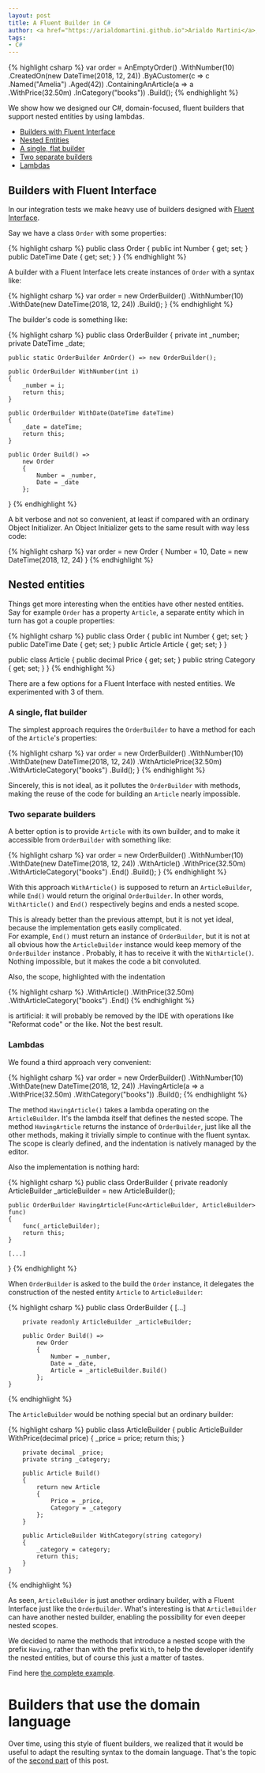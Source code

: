 ```yaml
---
layout: post
title: A Fluent Builder in C#
author: <a href="https://arialdomartini.github.io">Arialdo Martini</a>, <a href="https://github.com/ale7canna">Alessandro Canicatti</a>, <a href="https://github.com/staffoleo">Leonardo Staffolani</a>
tags:
- C#
---
```

{% highlight csharp %}
    var order = AnEmptyOrder()
        .WithNumber(10)
        .CreatedOn(new DateTime(2018, 12, 24))
        .ByACustomer(c => c
            .Named("Amelia")
            .Aged(42))
        .ContainingAnArticle(a => a
            .WithPrice(32.50m)
            .InCategory("books"))
        .Build();
{% endhighlight %}

We show how we designed our C#, domain-focused, fluent builders that support nested entities by using lambdas.

<!--more-->

* [Builders with Fluent Interface](#builders-with-fluent-interface)
* [Nested Entities](#nested-entities)
* [A single, flat builder](#a-single-flat-builder)
* [Two separate builders](#two-separate-builders)
* [Lambdas](#lambdas)

## Builders with Fluent Interface
In our integration tests we make heavy use of builders designed with [Fluent Interface](https://www.martinfowler.com/bliki/FluentInterface.html).

Say we have a class `Order` with some properties:

{% highlight csharp %}
public class Order
{
    public int Number { get; set; }
    public DateTime Date { get; set; }
}
{% endhighlight %}

A builder with a Fluent Interface lets create instances of `Order` with a syntax like:

{% highlight csharp %}
var order = new OrderBuilder()
    .WithNumber(10)
    .WithDate(new DateTime(2018, 12, 24))
    .Build();
}
{% endhighlight %}

The builder's code is something like:

{% highlight csharp %}
public class OrderBuilder
{
    private int _number;
    private DateTime _date;

    public static OrderBuilder AnOrder() => new OrderBuilder();

    public OrderBuilder WithNumber(int i)
    {
        _number = i;
        return this;
    }

    public OrderBuilder WithDate(DateTime dateTime)
    {
        _date = dateTime;
        return this;
    }
    
    public Order Build() =>
        new Order
        {
            Number = _number,
            Date = _date
        };
}
{% endhighlight %}

A bit verbose and not so convenient, at least if compared with an ordinary Object Initializer. An Object Initializer gets to the same result with way less code:

{% highlight csharp %}
var order = new Order
{
    Number = 10,
    Date = new DateTime(2018, 12, 24)
}
{% endhighlight %}

## Nested entities

Things get more interesting when the entities have other nested entities. Say for example `Order` has a property `Article`, a separate entity which in turn has got a couple properties:

{% highlight csharp %}
public class Order
{
    public int Number { get; set; }
    public DateTime Date { get; set; }
    public Article Article { get; set; }
}

public class Article
{
    public decimal Price { get; set; }
    public string Category { get; set; }
}
{% endhighlight %}

There are a few options for a Fluent Interface with nested entities. We experimented with 3 of them.

### A single, flat builder

The simplest approach requires the `OrderBuilder` to have a method for each of the `Article`'s properties:

{% highlight csharp %}
var order = new OrderBuilder()
    .WithNumber(10)
    .WithDate(new DateTime(2018, 12, 24))
    .WithArticlePrice(32.50m)
    .WithArticleCategory("books")
    .Build();
}
{% endhighlight %}

Sincerely, this is not ideal, as it pollutes the `OrderBuilder` with methods, making the reuse of the code for building an `Article` nearly impossible. 

### Two separate builders

A better option is to provide `Article` with its own builder, and to make it accessible from `OrderBuilder` with something like:

{% highlight csharp %}
var order = new OrderBuilder()
    .WithNumber(10)
    .WithDate(new DateTime(2018, 12, 24))
    .WithArticle()
        .WithPrice(32.50m)
        .WithArticleCategory("books")
    .End()
    .Build();
}
{% endhighlight %}

With this approach `WithArticle()` is supposed to return an `ArticleBuilder`, while `End()` would return the original `OrderBuilder`. In other words, `WithArticle()` and `End()` respectively begins and ends a nested scope.

This is already better than the previous attempt, but it is not yet ideal, because the implementation gets easily complicated.<br/>
For example, `End()` must return an instance of `OrderBuilder`, but it is not at all obvious how the `ArticleBuilder` instance would keep memory of the `OrderBuilder` instance . Probably, it has to receive it with the `WithArticle()`. Nothing impossible, but it makes the code a bit convoluted.

Also, the scope, highlighted with the indentation

{% highlight csharp %}
    .WithArticle()
        .WithPrice(32.50m)
        .WithArticleCategory("books")
    .End()
{% endhighlight %}

is artificial: it will probably be removed by the IDE with operations like "Reformat code" or the like. Not the best result.

### Lambdas

We found a third approach very convenient:

{% highlight csharp %}
var order = new OrderBuilder()
    .WithNumber(10)
    .WithDate(new DateTime(2018, 12, 24))
    .HavingArticle(a => a
        .WithPrice(32.50m)
        .WithCategory("books"))
    .Build();
{% endhighlight %}

The method `HavingArticle()` takes a lambda operating on the `ArticleBuilder`. It's the lambda itself that defines the nested scope. The method `HavingArticle` returns the instance of `OrderBuilder`, just like all the other methods, making it trivially simple to continue with the fluent syntax. The scope is clearly defined, and the indentation is natively managed by the editor. 

Also the implementation is nothing hard:

{% highlight csharp %}
public class OrderBuilder
{
    private readonly ArticleBuilder _articleBuilder = new ArticleBuilder();

    public OrderBuilder HavingArticle(Func<ArticleBuilder, ArticleBuilder> func)
    {
        func(_articleBuilder);
        return this;
    }
    
    [...]
}
{% endhighlight %}

When `OrderBuilder` is asked to the build the `Order` instance, it delegates the construction of the nested entity `Article` to `ArticleBuilder`:

{% highlight csharp %}
    public class OrderBuilder
    {
        [...]

        private readonly ArticleBuilder _articleBuilder;

        public Order Build() =>
            new Order
            {
                Number = _number,
                Date = _date,
                Article = _articleBuilder.Build()
            };
    }
{% endhighlight %}

The `ArticleBuilder` would be nothing special but an ordinary builder:

{% highlight csharp %}
public class ArticleBuilder
    {
        public ArticleBuilder WithPrice(decimal price)
        {
            _price = price;
            return this;
        }

        private decimal _price;
        private string _category;

        public Article Build()
        {
            return new Article
            {
                Price = _price,
                Category = _category
            };
        }

        public ArticleBuilder WithCategory(string category)
        {
            _category = category;
            return this;
        }
    }
{% endhighlight %}

As seen, `ArticleBuilder` is just another ordinary builder, with a Fluent Interface just like the `OrderBuilder`. What's interesting is that `ArticleBuilder` can have another nested builder, enabling the possibility for even deeper nested scopes.

We decided to name the methods that introduce a nested scope with the prefix `Having`, rather than with the prefix `With`, to help the developer identify the nested entities, but of course this just a matter of tastes.

Find here [the complete example](https://github.com/arialdomartini/fluent-builder/blob/ed4333132e3da0afa4b63992af830a22219155fe/FluentBuilder/Order.cs).


# Builders that use the domain language
Over time, using this style of fluent builders, we realized that it would be useful to adapt the resulting syntax to the domain language. That's the topic of the [second part](using-domain-language-in-fluent-builders.html) of this post.

